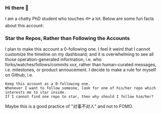 ### Hi there 👋

I am a chatty PhD student who touches 🐟 a lot. Below are some fun facts about this account:

### Star the Repos, Rather than Following the Accounts

I plan to make this account a 0-following one. I feel it weird that I cannot customize the timeline on my dashboard; and it is overwhelming to see all those operation-generated information, i.e. who forks/watches/follows/commits xxx, rather than human-curated messages, i.e. milestones, or product annoucement. I decide to make a rule for myself on Github, i.e. 
```
Keep this account as a 0-following one. 
Whenever I want to follow someone, look for one of his/her repo which interests me to star inside. 
If I cannot find one repo to star, then why should I follow him/her?
``` 
Maybe this is a good practice of "对事不对人" and not to FOMO. 
